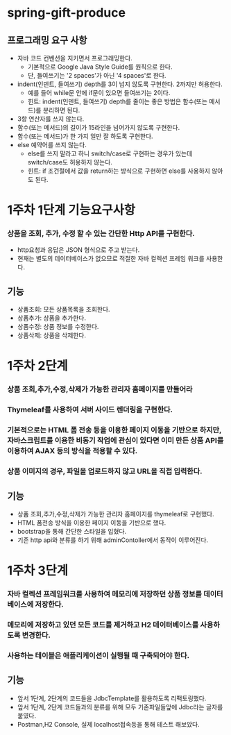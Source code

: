 # spring-gift-produce


## 프로그래밍 요구 사항
- 자바 코드 컨벤션을 지키면서 프로그래밍한다. 
    - 기본적으로 Google Java Style Guide를 원칙으로 한다. 
    - 단, 들여쓰기는 '2 spaces'가 아닌 '4 spaces'로 한다.
- indent(인덴트, 들여쓰기) depth를 3이 넘지 않도록 구현한다. 2까지만 허용한다. 
    - 예를 들어 while문 안에 if문이 있으면 들여쓰기는 2이다.
    - 힌트: indent(인덴트, 들여쓰기) depth를 줄이는 좋은 방법은 함수(또는 메서드)를 분리하면 된다.
- 3항 연산자를 쓰지 않는다.
- 함수(또는 메서드)의 길이가 15라인을 넘어가지 않도록 구현한다.
- 함수(또는 메서드)가 한 가지 일만 잘 하도록 구현한다.
- else 예약어를 쓰지 않는다. 
  - else를 쓰지 말라고 하니 switch/case로 구현하는 경우가 있는데 switch/case도 허용하지 않는다.
  - 힌트: if 조건절에서 값을 return하는 방식으로 구현하면 else를 사용하지 않아도 된다.

# 1주차 1단계 기능요구사항
### 상품을 조회, 추가, 수정 할 수 있는 간단한 Http API를 구현한다.
- http요청과 응답은 JSON 형식으로 주고 받는다.
- 현재는 별도의 데이터베이스가 없으므로 적절한 자바 컬렉션 프레임 워크를 사용한다.

## 기능
- 상품조회: 모든 상품목록을 조회한다.
- 상품추가: 상품을 추가한다.
- 상품수정: 상품 정보를 수정한다.
- 상품삭제: 상품을 삭제한다.

# 1주차 2단계
### 상품 조회,추가,수정,삭제가 가능한 관리자 홈페이지를 만들어라
### Thymeleaf를 사용하여 서버 사이드 렌더링을 구현한다.
### 기본적으로는 HTML 폼 전송 등을 이용한 페이지 이동을 기반으로 하지만, 자바스크립트를 이용한 비동기 작업에 관심이 있다면 이미 만든 상품 API를 이용하여 AJAX 등의 방식을 적용할 수 있다.
### 상품 이미지의 경우, 파일을 업로드하지 않고 URL을 직접 입력한다.

## 기능
- 상품 조회,추가,수정,삭제가 가능한 관리자 홈페이지를 thymeleaf로 구현했다.
- HTML 폼전송 방식을 이용한 페이지 이동을 기반으로 했다.
- bootstrap을 통해 간단한 스타일을 입혔다.
- 기존 http api와 분류를 하기 위해 adminContoller에서 동작이 이루어진다.

# 1주차 3단계
### 자바 컬렉션 프레임워크를 사용하여 메모리에 저장하던 상품 정보를 데이터베이스에 저장한다.
### 메모리에 저장하고 있던 모든 코드를 제거하고 H2 데이터베이스를 사용하도록 변경한다.
### 사용하는 테이블은 애플리케이션이 실행될 때 구축되어야 한다.

## 기능
- 앞서 1단계, 2단계의 코드들을 JdbcTemplate를 활용하도록 리팩토링했다.
- 앞서 1단계, 2단계 코드들과의 분류를 위해 모두 기존파일들앞에 Jdbc라는 글자를 붙였다.
- Postman,H2 Console, 실제 localhost접속등을 통해 테스트 해보았다.